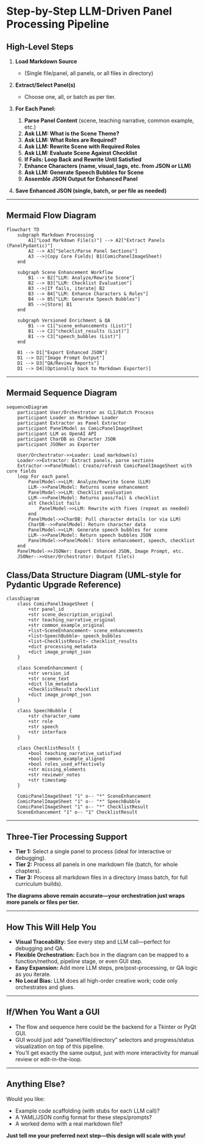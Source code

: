 # **Step-by-Step LLM-Driven Panel Processing Pipeline**

## **High-Level Steps**

1. **Load Markdown Source**

   * (Single file/panel, all panels, or all files in directory)
2. **Extract/Select Panel(s)**

   * Choose one, all, or batch as per tier.
3. **For Each Panel:**

   1. **Parse Panel Content** (scene, teaching narrative, common example, etc.)
   2. **Ask LLM: What is the Scene Theme?**
   3. **Ask LLM: What Roles are Required?**
   4. **Ask LLM: Rewrite Scene with Required Roles**
   5. **Ask LLM: Evaluate Scene Against Checklist**
   6. **If Fails: Loop Back and Rewrite Until Satisfied**
   7. **Enhance Characters (name, visual\_tags, etc. from JSON or LLM)**
   8. **Ask LLM: Generate Speech Bubbles for Scene**
   9. **Assemble JSON Output for Enhanced Panel**
4. **Save Enhanced JSON (single, batch, or per file as needed)**

---

## **Mermaid Flow Diagram**

```mermaid
flowchart TD
    subgraph Markdown Processing
        A1["Load Markdown File(s)"] --> A2["Extract Panels (PanelPydantic)"]
        A2 --> A3["Select/Parse Panel Sections"]
        A3 -->|Copy Core Fields| B1(ComicPanelImageSheet)
    end

    subgraph Scene Enhancement Workflow
        B1 --> B2["LLM: Analyze/Rewrite Scene"]
        B2 --> B3["LLM: Checklist Evaluation"]
        B3 -->|If fails, iterate| B2
        B3 --> B4["LLM: Enhance Characters & Roles"]
        B4 --> B5["LLM: Generate Speech Bubbles"]
        B5 -->|Store| B1
    end

    subgraph Versioned Enrichment & QA
        B1 --> C1["scene_enhancements (List)"]
        B1 --> C2["checklist_results (List)"]
        B1 --> C3["speech_bubbles (List)"]
    end

    B1 --> D1["Export Enhanced JSON"]
    D1 --> D2["Image Prompt Output"]
    D1 --> D3["QA/Review Reports"]
    D1 --> D4[(Optionally back to Markdown Exporter)]

```

---

## **Mermaid Sequence Diagram**

```mermaid
sequenceDiagram
    participant User/Orchestrator as CLI/Batch Process
    participant Loader as Markdown Loader
    participant Extractor as Panel Extractor
    participant PanelModel as ComicPanelImageSheet
    participant LLM as OpenAI API
    participant CharDB as Character JSON
    participant JSONer as Exporter

    User/Orchestrator->>Loader: Load markdown(s)
    Loader->>Extractor: Extract panels, parse sections
    Extractor->>PanelModel: Create/refresh ComicPanelImageSheet with core fields
    loop For each panel
        PanelModel->>LLM: Analyze/Rewrite Scene (LLM)
        LLM-->>PanelModel: Returns scene enhancement
        PanelModel->>LLM: Checklist evaluation
        LLM-->>PanelModel: Returns pass/fail & checklist
        alt Checklist fails
            PanelModel->>LLM: Rewrite with fixes (repeat as needed)
        end
        PanelModel->>CharDB: Pull character details (or via LLM)
        CharDB-->>PanelModel: Return character data
        PanelModel->>LLM: Generate speech bubbles for scene
        LLM-->>PanelModel: Return speech bubbles JSON
        PanelModel->>PanelModel: Store enhancement, speech, checklist
    end
    PanelModel->>JSONer: Export Enhanced JSON, Image Prompt, etc.
    JSONer-->>User/Orchestrator: Output file(s)

```

## **Class/Data Structure Diagram (UML-style for Pydantic Upgrade Reference)**

```mermaid
classDiagram
    class ComicPanelImageSheet {
        +str panel_id
        +str scene_description_original
        +str teaching_narrative_original
        +str common_example_original
        +list~SceneEnhancement~ scene_enhancements
        +list~SpeechBubble~ speech_bubbles
        +list~ChecklistResult~ checklist_results
        +dict processing_metadata
        +dict image_prompt_json
    }

    class SceneEnhancement {
        +str version_id
        +str scene_text
        +dict llm_metadata
        +ChecklistResult checklist
        +dict image_prompt_json
    }

    class SpeechBubble {
        +str character_name
        +str role
        +str speech
        +str interface
    }

    class ChecklistResult {
        +bool teaching_narrative_satisfied
        +bool common_example_aligned
        +bool roles_used_effectively
        +str missing_elements
        +str reviewer_notes
        +str timestamp
    }

    ComicPanelImageSheet "1" o-- "*" SceneEnhancement
    ComicPanelImageSheet "1" o-- "*" SpeechBubble
    ComicPanelImageSheet "1" o-- "*" ChecklistResult
    SceneEnhancement "1" o-- "1" ChecklistResult
```

---

## **Three-Tier Processing Support**

* **Tier 1:** Select a single panel to process (ideal for interactive or debugging).
* **Tier 2:** Process all panels in one markdown file (batch, for whole chapters).
* **Tier 3:** Process all markdown files in a directory (mass batch, for full curriculum builds).

**The diagrams above remain accurate—your orchestration just wraps more panels or files per tier.**

---

## **How This Will Help You**

* **Visual Traceability:** See every step and LLM call—perfect for debugging and QA.
* **Flexible Orchestration:** Each box in the diagram can be mapped to a function/method, pipeline stage, or even GUI step.
* **Easy Expansion:** Add more LLM steps, pre/post-processing, or QA logic as you iterate.
* **No Local Bias:** LLM does all high-order creative work; code only orchestrates and glues.

---

## **If/When You Want a GUI**

* The flow and sequence here could be the backend for a Tkinter or PyQt GUI.
* GUI would just add “panel/file/directory” selectors and progress/status visualization on top of this pipeline.
* You’ll get exactly the same output, just with more interactivity for manual review or edit-in-the-loop.

---

## **Anything Else?**

Would you like:

* Example code scaffolding (with stubs for each LLM call)?
* A YAML/JSON config format for these steps/prompts?
* A worked demo with a real markdown file?

**Just tell me your preferred next step—this design will scale with you!**
